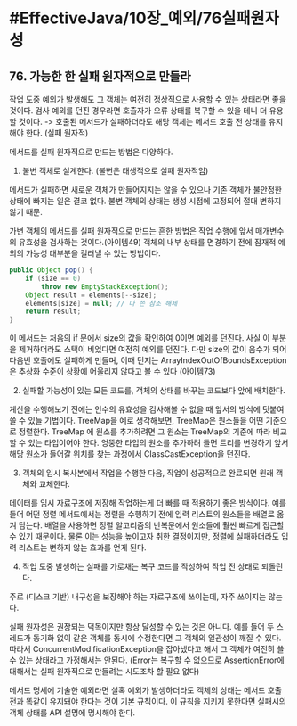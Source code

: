 # #EffectiveJava/10장_예외/76실패원자성


## 76. 가능한 한 실패 원자적으로 만들라


작업 도중 예외가 발생해도 그 객체는 여전히 정상적으로 사용할 수 있는 상태라면 좋을 것이다. 검사 예외를 던진 경우라면 호출자가 오류 상태를 복구할 수 있을 테니 더 유용할 것이다. 
-> 호출된 메서드가 실패하더라도 해당 객체는 메서드 호출 전 상태를 유지해야 한다. (실패 원자적)

메서드를 실패 원자적으로 만드는 방법은 다양하다. 

1. 불변 객체로 설계한다. (불변은 태생적으로 실패 원자적임) 

메서드가 실패하면 새로운 객체가 만들어지지는 않을 수 있으나 기존 객체가 불안정한 상태에 빠지는 일은 결코 없다. 불변 객체의 상태는 생성 시점에 고정되어 절대 변하지 않기 때문.


가변 객체의 메서드를 실패 원자적으로 만드는 흔한 방법은 작업 수행에 앞서 매개변수의 유효성을 검사하는 것이다.(아이템49) 객체의 내부 상태를 면경하기 전에 잠재적 예외의 가능성 대부분을 걸러낼 수 있는 방법이다.

```java
public Object pop() {
	if (size == 0)
		throw new EmptyStackException();
	Object result = elements[--size];
	elements[size] = null; // 다 쓴 참조 해제
	return result;
}
```

이 메서드는 처음의 if 문에서 size의 값을 확인하여 0이면 예외를 던진다. 사실 이 부분을 제거하더라도 스택이 비었다면 여전히 예외를 던진다. 다만 size의 값이 음수가 되어 다음번 호출에도 실패하게 만들며, 이때 던지는 ArrayIndexOutOfBoundsException은 추상화 수준이 상황에 어울리지 않다고 볼 수 있다 (아이템73)


2. 실패할 가능성이 있는 모든 코드를, 객체의 상태를 바꾸는 코드보다 앞에 배치한다. 

계산을 수행해보기 전에는 인수의 유효성을 검사해볼 수 없을 때 앞서의 방식에 덧붙여 쓸 수 있늘 기법이다. TreeMap을 예로 생각해보면, TreeMap은 원소들을 어떤 기준으로 정렬한다. TreeMap 에 원소를 추가하려면 그 원소는 TreeMap의 기준에 따라 비교할 수 있는 타입이어야 한다. 엉뚱한 타입의 원소를 추가하려 들면 트리를 변경하기 앞서 해당 원소가 들어갈 위치를 찾는 과정에서 ClassCastException을 던진다.

3. 객체의 임시 복사본에서 작업을 수행한 다음, 작업이 성공적으로 완료되면 원래 객체와 교체한다. 

데이터를 임시 자료구조에 저장해 작업하는게 더 빠를 때 적용하기 좋은 방식이다. 예를 들어 어떤 정렬 메서드에서는 정렬을 수행하기 전에 입력 리스트의 원소들을 배열로 옮겨 담는다. 배열을 사용하면 정렬 알고리즘의 반복문에서 원소들에 훨씬 빠르게 접근할 수 있기 때문이다. 물론 이는 성능을 높이고자 취한 결정이지만, 정렬에 실패하더라도 입력 리스트는 변하지 않는 효과를 얻게 된다.

4. 작업 도중 발생하는 실패를 가로채는 복구 코드를 작성하여 작업 전 상태로 되돌린다.

주로 (디스크 기반) 내구성을 보장해야 하는 자료구조에 쓰이는데, 자주 쓰이지는 않는다.


실패 원자성은 권장되는 덕목이지만 항상 달성할 수 있는 것은 아니다. 예를 들어 두 스레드가 동기화 없이 같은 객체를 동시에 수정한다면 그 객체의 일관성이 깨질 수 있다. 따라서 ConcurrentModificationException을 잡아냈다고 해서 그 객체가 여전히 쓸 수 있는 상태라고 가정해서는 안된다. (Error는 복구할 수 없으므로 AssertionError에 대해서는 실패 원자적으로 만들려는 시도조차 할 필요 없다)

메서드 명세에 기술한 예외라면 설혹 예외가 발생하더라도 객체의 상태는 메서드 호출 전과 똑같이 유지돼야 한다는 것이 기본 규칙이다. 이 규칙을 지키지 못한다면 실패시의 객체 상태를 API 설명에 명시해야 한다. 

